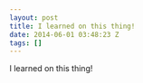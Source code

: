 ```yaml
---
layout: post
title: I learned on this thing!
date: 2014-06-01 03:48:23 Z
tags: []
---
```

I learned on this thing!
